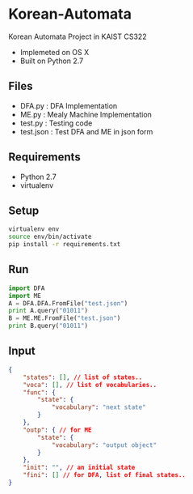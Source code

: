 Korean-Automata
===============

Korean Automata Project in KAIST CS322
- Implemeted on OS X
- Built on Python 2.7

Files
-----
- DFA.py : DFA Implementation
- ME.py : Mealy Machine Implementation
- test.py : Testing code
- test.json : Test DFA and ME in json form

Requirements
------------

- Python 2.7
- virtualenv

Setup
-----
```sh
virtualenv env
source env/bin/activate
pip install -r requirements.txt
```

Run
---
```python
import DFA
import ME
A = DFA.DFA.FromFile("test.json")
print A.query("01011")
B = ME.ME.FromFile("test.json")
print B.query("01011")
```

Input
-----
```json
{
	"states": [], // list of states..
	"voca": [], // list of vocabularies..
	"func": {
		"state": {
			"vocabulary": "next state"
		}
	},
	"outp": { // for ME
		"state": {
			"vocabulary": "output object"
		}
	},
	"init": "", // an initial state
	"fini": [] // for DFA, list of final states..
}
```
